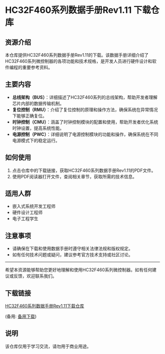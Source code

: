 # HC32F460系列数据手册Rev1.11 下载仓库

## 资源介绍

本仓库提供HC32F460系列数据手册Rev1.11的下载。该数据手册详细介绍了HC32F460系列微控制器的各项功能和技术规格，是开发人员进行硬件设计和软件编程的重要参考资料。

## 主要内容

- **总线架构（BUS）**：详细描述了HC32F460系列的总线架构，帮助开发者理解芯片内部的数据传输机制。
- **复位控制（RMU）**：介绍了复位控制的原理和操作方法，确保系统在异常情况下能够正确复位。
- **时钟控制（CMU）**：涵盖了时钟控制模块的配置和使用，帮助开发者优化系统时钟设置，提高系统性能。
- **电源控制（PWC）**：详细说明了电源控制模块的功能和操作，确保系统在不同电源模式下的稳定运行。

## 如何使用

1. 点击仓库中的下载链接，获取HC32F460系列数据手册Rev1.11的PDF文件。
2. 使用PDF阅读器打开文件，查阅相关章节，获取所需的技术信息。

## 适用人群

- 嵌入式系统开发工程师
- 硬件设计工程师
- 电子工程学生

## 注意事项

- 请确保在下载和使用数据手册时遵守相关法律法规和版权规定。
- 如有任何技术问题或疑问，建议参考官方技术支持或社区讨论。

---

希望本资源能够帮助您更好地理解和使用HC32F460系列微控制器。如有任何建议或反馈，欢迎联系我们。

## 下载链接
[HC32F460系列数据手册Rev1.11下载仓库](https://pan.quark.cn/s/1cd3b3e9fc2d) 

(备用: [备用下载](https://pan.baidu.com/s/1SM_Po8g7zL5k902fjVLsKg?pwd=1234))

## 说明

该仓库仅用于学习交流，请勿用于商业用途。
